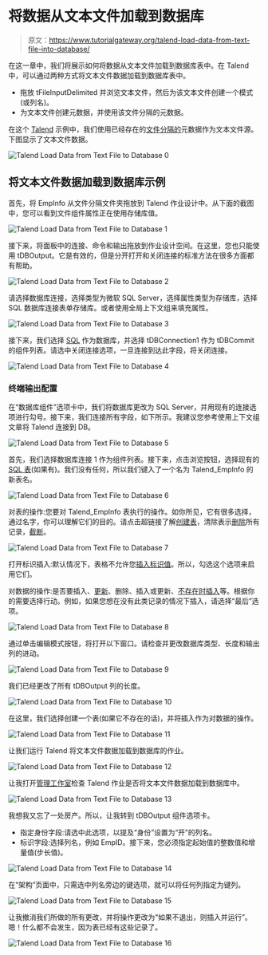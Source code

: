 # 将数据从文本文件加载到数据库

> 原文：<https://www.tutorialgateway.org/talend-load-data-from-text-file-into-database/>

在这一章中，我们将展示如何将数据从文本文件加载到数据库表中。在 Talend 中，可以通过两种方式将文本文件数据加载到数据库表中。

*   拖放 tFileInputDelimited 并浏览文本文件，然后为该文本文件创建一个模式(或列名)。
*   为文本文件创建元数据，并使用该文件分隔的元数据。

在这个 [Talend](https://www.tutorialgateway.org/talend-tutorial/) 示例中，我们使用已经存在的[文件分隔的](https://www.tutorialgateway.org/read-text-file-in-talend/)元数据作为文本文件源。下图显示了文本文件数据。

![Talend Load Data from Text File to Database 0](img/b78a18126156d0ba155723087e09b889.png)

## 将文本文件数据加载到数据库示例

首先，将 EmpInfo 从文件分隔文件夹拖放到 Talend 作业设计中。从下面的截图中，您可以看到文件组件属性正在使用存储库值。

![Talend Load Data from Text File to Database 1](img/fa0447f3a23506511542dbc72125a7a1.png)

接下来，将面板中的连接、命令和输出拖放到作业设计空间。在这里，您也只能使用 tDBOutput。它是有效的，但是分开打开和关闭连接的标准方法在很多方面都有帮助。

![Talend Load Data from Text File to Database 2](img/f7904fb3b1cfbced9ff0c605e950341b.png)

请选择数据库连接，选择类型为微软 SQL Server，选择属性类型为存储库，选择 SQL 数据库连接表单存储库。或者使用全局上下文组来填充属性。

![Talend Load Data from Text File to Database 3](img/71cb4d8d31cdfb2bd8edd14b4345fca2.png)

接下来，我们选择 [SQL](https://www.tutorialgateway.org/sql/) 作为数据库，并选择 tDBConnection1 作为 tDBCommit 的组件列表。请选中关闭连接选项，一旦连接到达此字段，将关闭连接。

![Talend Load Data from Text File to Database 4](img/851261787d74ce2a2bbc8696dcfd9d71.png)

### 终端输出配置

在“数据库组件”选项卡中，我们将数据库更改为 SQL Server，并用现有的连接选项进行勾号。接下来，我们连接所有字段，如下所示。我建议您参考使用上下文组文章将 Talend 连接到 DB。

![Talend Load Data from Text File to Database 5](img/490844488d897fd50d2a2b181dd27c82.png)

首先，我们选择数据库连接 1 作为组件列表。接下来，点击浏览按钮，选择现有的 [SQL 表](https://www.tutorialgateway.org/sql-create-table/)(如果有)。我们没有任何，所以我们键入了一个名为 Talend_EmpInfo 的新表名。

![Talend Load Data from Text File to Database 6](img/86cf0b6523f4a22c7aa421038d9da4aa.png)

对表的操作:您要对 Talend_EmpInfo 表执行的操作。如你所见，它有很多选择，通过名字，你可以理解它们的目的。请点击超链接了解[创建表](https://www.tutorialgateway.org/sql-create-table/)，清除表示[删除](https://www.tutorialgateway.org/sql-delete-statement/)所有记录，[截断](https://www.tutorialgateway.org/sql-truncate-table/)。

![Talend Load Data from Text File to Database 7](img/6c79467b0c454809704d6fd9157f65db.png)

打开标识插入:默认情况下，表格不允许您[插入标识值](https://www.tutorialgateway.org/sql-identity_insert/)。所以，勾选这个选项来启用它们。

对数据的操作:是否要插入、[更新](https://www.tutorialgateway.org/sql-update-statement/)、删除、插入或更新、[不存在时插入](https://www.tutorialgateway.org/sql-insert-statement/)等。根据你的需要选择行动。例如，如果您想在没有此类记录的情况下插入，请选择“最后”选项。

![Talend Load Data from Text File to Database 8](img/8865e20d7f707ce6ac5e2bdc81a77fe1.png)

通过单击编辑模式按钮，将打开以下窗口。请检查并更改数据库类型、长度和输出列的进动。

![Talend Load Data from Text File to Database 9](img/d96285248fa3e7b5ea8bb799fbe23893.png)

我们已经更改了所有 tDBOutput 列的长度。

![Talend Load Data from Text File to Database 10](img/9e6e957370fad1a1067e3d727b3f972b.png)

在这里，我们选择创建一个表(如果它不存在的话)，并将插入作为对数据的操作。

![Talend Load Data from Text File to Database 11](img/f19bb48eead9476595236e6f08a2aa67.png)

让我们运行 Talend 将文本文件数据加载到数据库的作业。

![Talend Load Data from Text File to Database 12](img/3f3f7d55794fd5101b6e847cbb27044f.png)

让我打开[管理工作室](https://www.tutorialgateway.org/sql-server-management-studio/)检查 Talend 作业是否将文本文件数据加载到数据库中。

![Talend Load Data from Text File to Database 13](img/77e0c447b23db8964a239ccac16c60b7.png)

我想我又忘了一处房产。所以，让我转到 tDBOutput 组件选项卡。

*   指定身份字段:请选中此选项，以提及“身份”设置为“开”的列名。
*   标识字段:选择列名，例如 EmpID。接下来，您必须指定起始值的整数值和增量值(步长值)。

![Talend Load Data from Text File to Database 14](img/cf8c3efb7ce584951119bd84a4057bfc.png)

在“架构”页面中，只需选中列名旁边的键选项，就可以将任何列指定为键列。

![Talend Load Data from Text File to Database 15](img/e04694d634735f12ab3ab456c7d2c018.png)

让我撤消我们所做的所有更改，并将操作更改为“如果不退出，则插入并运行”。嗯！什么都不会发生，因为表已经有这些记录了。

![Talend Load Data from Text File to Database 16](img/16ba57d4cddc704e0cd07a7d28a5cdb4.png)